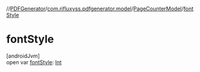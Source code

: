 //[PDFGenerator](../../../index.md)/[com.rifluxyss.pdfgenerator.model](../index.md)/[PageCounterModel](index.md)/[fontStyle](font-style.md)

# fontStyle

[androidJvm]\
open var [fontStyle](font-style.md): [Int](https://kotlinlang.org/api/latest/jvm/stdlib/kotlin/-int/index.html)
